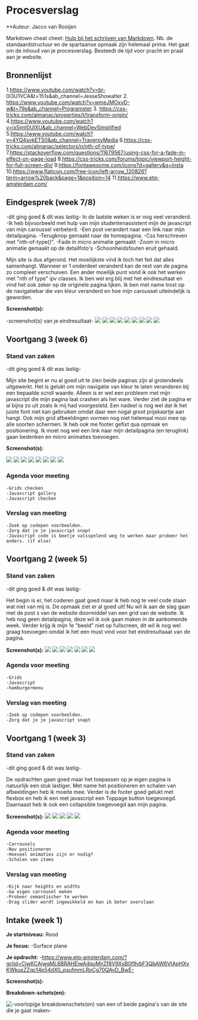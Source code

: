 # Procesverslag
**Auteur: Jacco van Rooijen

Markdown cheat cheet: [Hulp bij het schrijven van Markdown](https://github.com/adam-p/markdown-here/wiki/Markdown-Cheatsheet). Nb. de standaardstructuur en de spartaanse opmaak zijn helemaal prima. Het gaat om de inhoud van je procesverslag. Besteedt de tijd voor pracht en praal aan je website.



## Bronnenlijst
1.https://www.youtube.com/watch?v=br-		0i3U1VCA&t=151s&ab_channel=JesseShowalter
2. https://www.youtube.com/watch?v=wmeJMOxyD-w&t=79s&ab_channel=Programster
3. https://css-tricks.com/almanac/properties/t/transform-origin/
4.https://www.youtube.com/watch?v=jx5jmI0UlXU&ab_channel=WebDevSimplified
5.https://www.youtube.com/watch?v=4YQ4svkETS0&ab_channel=TraversyMedia
6.https://css-tricks.com/almanac/selectors/n/nth-of-type/
7.https://stackoverflow.com/questions/11679567/using-css-for-a-fade-in-effect-on-page-load
8.https://css-tricks.com/forums/topic/viewport-height-for-full-screen-div/
9.https://fontawesome.com/icons?d=gallery&q=insta
10.https://www.flaticon.com/free-icon/left-arrow_120826?term=arrow%20back&page=1&position=14
11.https://www.etq-amsterdam.com/

## Eindgesprek (week 7/8)

-dit ging goed & dit was lastig-
In de laatste weken is er nog veel veranderd. 
	-Ik heb bijvoorbeeld met hulp van mijn studentenassistent mijn de javascript van mijn caroussel verbeterd. 
	-Een post verandert naar een link naar mijn detailpagina.
	-Terugknop gemaakt naar de homepagina.
	-Css herschreven met "nth-of-type()".
	-Fade in micro animatie gemaakt
	-Zoom in micro animatie gemaakt op de detailfoto's
	-Schoonheidsfouten eruit gehaald.
	
Mijn site is dus afgerond. Het moeilijkste vind ik toch het feit dat alles samenhangt. Wanneer er 1 onderdeel veranderd kan de rest van de pagina zo compleet verschuiven. Een ander moeilijk punt vond ik ook het werken met "nth of type" ipv classes. Ik ben wel erg blij met het eindresultaat en vind het ook zeker op de originele pagina lijken. Ik ben met name trost op de navigatiebar die van kleur veranderd en hoe mijn caroussel uiteindelijk is geworden.

**Screenshot(s):**

-screenshot(s) van je eindresultaat-
![](screenshots/Schermafbeeldingt.png)
![](screenshots/Schermafbeeldingu.png)
![](screenshots/Schermafbeeldingv.png)
![](screenshots/Schermafbeeldingw.png)
![](screenshots/Schermafbeeldingx.png)
![](screenshots/Schermafbeeldingy.png)
![](screenshots/Schermafbeeldingz.png)
![](screenshots/Schermafbeeldinga2.png)
![](screenshots/Schermafbeeldingb2.png)



## Voortgang 3 (week 6)

### Stand van zaken

-dit ging goed & dit was lastig-

Mijn site begint er nu al goed uit te zien beide paginas zijn al grotendeels uitgewerkt. Het is gelukt om mijn navigatie van kleur te laten veranderen bij een bepaalde scroll waarde. Alleen is er wel een probleem met mijn javascript die mijn pagina laat crashen als het ware. Verder ziet de pagina er al bijna zo uit zoals ik mij had voorgesteld. Een nadeel is nog wel dat ik het juiste font niet kan gebruiken omdat daar een nogal groot prijskaartje aan hangt. Ook mijn grid afbeeldingen vormen nog niet helemaal mooi mee op alle soorten schermen. Ik heb ook me footer gefixt qua opmaak en positionering. Ik moet nog wel een link naar mijn detailpagina (en teruglink) gaan bedenken en micro animaties toevoegen.

**Screenshot(s):**

![](screenshots/Schermafbeelding-crash1.png)
![](screenshots/Schermafbeelding-crash2.png)
![](screenshots/Schermafbeeldingm.png)
![](screenshots/Schermafbeeldingn.png)
![](screenshots/Schermafbeeldingo.png)
![](screenshots/Schermafbeeldingq.png)
![](screenshots/Schermafbeeldingr.png)
![](screenshots/Schermafbeeldings.png)


### Agenda voor meeting

	-Grids checken
	-Javascript gallery
	-Javascript checken

### Verslag van meeting
	
	-Zoek op codepen voorbeelden.
	-Zorg dat je je javascript snapt
	-Javascript code is beetje valsspelend weg te werken maar probeer het anders. (if else)
	





## Voortgang 2 (week 5)

### Stand van zaken

-dit ging goed & dit was lastig-

Het begin is er, het coderen gaat goed maar ik heb nog te veel code staan wat niet van mij is. De opmaak ziet er al goed uit! Nu wil ik aan de slag gaan met de post s van de website doormiddel van een grid van de website. Ik heb nog geen detailpagina, deze wil ik ook  gaan maken in de aankomende week. Verder krijg ik mijn 1e "beeld" niet op fullscreen, dit wil ik nog wel graag toevoegen omdat ik het een must vind voor het eindresultaaat van de pagina.

**Screenshot(s):**
![](screenshots/Schermafbeeldingf.png)
![](screenshots/Schermafbeeldingg.png)
![](screenshots/Schermafbeeldingh.png)
![](screenshots/Schermafbeeldingi.png)
![](screenshots/Schermafbeeldingj.png)
![](screenshots/Schermafbeeldingk.png)
![](screenshots/Schermafbeeldingl.png)


### Agenda voor meeting

	-Grids
	-Javascript
	-hamburgermenu

### Verslag van meeting
	
	-Zoek op codepen voorbeelden.
	-Zorg dat je je javascript snapt
	





## Voortgang 1 (week 3)

### Stand van zaken

-dit ging goed & dit was lastig-

De opdrachten gaan goed maar het toepassen op je eigen pagina is natuurlijk een stuk lastiger. Met name het positioneren en schalen van afbeeldingen heb ik moeite mee. Verder is de footer goed gelukt met flexbox en heb ik een met javascript een Toppage button toegevoegd. Daarnaast heb ik ook een collapsible toegevoegd aan mijn pagina.

**Screenshot(s):**
![](screenshots/Schermafbeelding1.png)
![](screenshots/Schermafbeelding2.png)
![](screenshots/Schermafbeelding3.png)
![](screenshots/Schermafbeelding4.png)
![](screenshots/Schermafbeelding5.png)


### Agenda voor meeting

	-Carrousels
	-Nav positioneren
	-Hoeveel animaties zijn er nodig?
	-Schalen van items

### Verslag van meeting

	-Kijk naar heights en widths
	-Ga eigen carrousel maken
	-Probeer semantischer te werken
	-Drag slider wordt ingewikkeld en kan ik beter overslaan


## Intake (week 1)

**Je startniveau:** Rood

**Je focus:** -Surface plane

**Je opdracht:** -https://www.etq-amsterdam.com/?gclid=CjwKCAjwqML6BRAHEiwAdquMnZf8V9XsB0f9ybF3QbAW6VtApHXvKWkuxZZqc14p54dX0_psufmmLRoCg70QAvD_BwE-

**Screenshot(s):**
[](screenshots/Schermafbeeldinga.png)
[](screenshots/Schermafbeeldingb.png)
[](screenshots/Schermafbeeldingc.png)
[](screenshots/Schermafbeeldingd.png)
[](screenshots/Schermafbeeldinge.png)

**Breakdown-schets(en):**

![-voorlopige breakdownschets(en) van een of beide pagina's van de site die je gaat maken-](images/dummy-image.svg)

